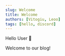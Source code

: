```yaml
---
slug: Welcome
title: Welcome
authors: [Vitogiu, Leoo]
tags: [hello, discord]
---
```


Hello User 👋

Welcome to our blog!